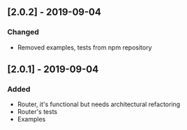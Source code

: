 ## [2.0.2] - 2019-09-04
### Changed
- Removed examples, tests from npm repository
## [2.0.1] - 2019-09-04
### Added
- Router, it's functional but needs architectural refactoring
- Router's tests
- Examples